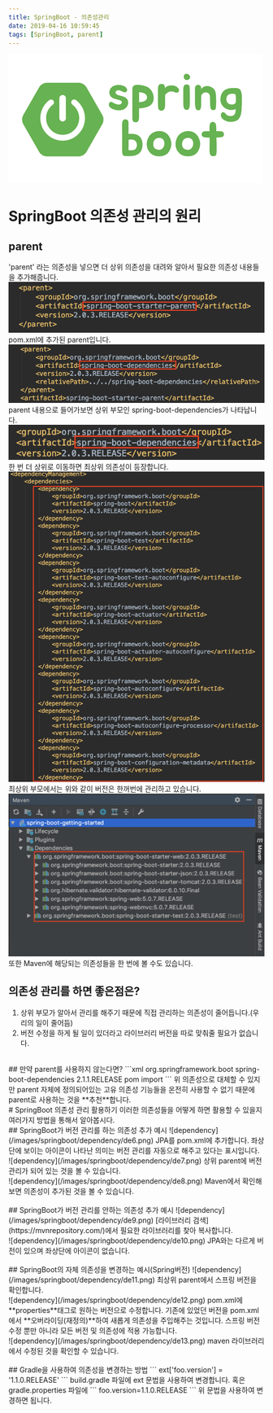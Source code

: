 ```yaml
---
title: SpringBoot - 의존성관리
date: 2019-04-16 10:59:45
tags: [SpringBoot, parent]
---
```


![images](/images/springboot/springboot.png)<br/>
# SpringBoot 의존성 관리의 원리

## parent
'parent' 라는 의존성을 넣으면 더 상위 의존성을 대려와 알아서 필요한 의존성 내용들을 추가해줍니다.
<br/>
![dependency](/images/springboot/dependency/de1.png) pom.xml에 추가된 parent입니다.<br/>
![dependency](/images/springboot/dependency/de2.png) parent 내용으로 들어가보면 상위 부모인 spring-boot-dependencies가 나타납니다.<br/>
![dependency](/images/springboot/dependency/de3.png) 한 번 더 상위로 이동하면 최상위 의존성이 등장합니다.<br/>
![dependency](/images/springboot/dependency/de4.png) 최상위 부모에서는 위와 같이 버전은 한꺼번에 관리하고 있습니다.<br/>
![dependency](/images/springboot/dependency/de5.png) 또한 Maven에 해당되는 의존성들을 한 번에 볼 수도 있습니다.
<br/>
## 의존성 관리를 하면 좋은점은?
1. 상위 부모가 알아서 관리를 해주기 때문에 직접 관리하는 의존성이 줄어듭니다.(우리의 일이 줄어듬)
2. 버전 수정을 하게 될 일이 있더라고 라이브러리 버전을 따로 맞춰줄 필요가 없습니다.

<br/>
## 만약 parent를 사용하지 않는다면?
```xml
<dependencyManagement>
		<dependencies>
		<dependency>
			<!-- Import dependency management from Spring Boot -->
			<groupId>org.springframework.boot</groupId>
			<artifactId>spring-boot-dependencies</artifactId>
			<version>2.1.1.RELEASE</version>
			<type>pom</type>
			<scope>import</scope>
		</dependency>
	</dependencies>
</dependencyManagement>
```
위 의존성으로 대체할 수 있지만 parent 자체에 정의되어있는 고유 의존성 기능들을 온전히 사용할 수 없기 때문에 parent로 사용하는 것을 **추천**합니다.
<br/>
# SpringBoot 의존성 관리 활용하기
이러한 의존성들을 어떻게 하면 활용할 수 있을지 여러가지 방법을 통해서 알아봅시다.
<br/>
## SpringBoot가 버전 관리를 하는 의존성 추가 예시 
![dependency](/images/springboot/dependency/de6.png) JPA를 pom.xml에 추가합니다. 좌상단에 보이는 아이콘이 나타난 의미는 버전 관리를 자동으로 해주고 있다는 표시입니다.<br/>
![dependency](/images/springboot/dependency/de7.png) 상위 parent에 버전관리가 되어 있는 것을 볼 수 있습니다.<br/>
![dependency](/images/springboot/dependency/de8.png) Maven에서 확인해보면 의존성이 추가된 것을 볼 수 있습니다.<br/>
<br/>
## SpringBoot가 버전 관리를 안하는 의존성 추가 예시 
![dependency](/images/springboot/dependency/de9.png) [라이브러리 검색](https://mvnrepository.com/)에서 필요한 라이브러리를 찾아 복사합니다.<br/>
![dependency](/images/springboot/dependency/de10.png) JPA와는 다르게 버전이 있으며 좌상단에 아이콘이 없습니다.<br/>
<br/>
## SpringBoot의 자체 의존성을 변경하는 예시(Spring버전)
![dependency](/images/springboot/dependency/de11.png) 최상위 parent에서 스프링 버전을 확인합니다.<br/>
![dependency](/images/springboot/dependency/de12.png) pom.xml에 **properties**태그로 원하는 버전으로 수정합니다.
기존에 있었던 버전을 pom.xml에서 **오버라이딩(재정의)**하여 새롭게 의존성을 주입해주는 것입니다. 스프링 버전 수정 뿐만 아니라 모든 버전 및 의존성에 적용 가능합니다.<br/>
![dependency](/images/springboot/dependency/de13.png) maven 라이브러리에서 수정된 것을 확인할 수 있습니다.<br/>
<br/>
## Gradle을 사용하여 의존성을 변경하는 방법
```
ext['foo.version'] = '1.1.0.RELEASE'
```
build.gradle 파일에 ext 문법을 사용하여 변경합니다.
혹은 gradle.properties 파일에
```
foo.version=1.1.0.RELEASE
```
위 문법을 사용하여 변경하면 됩니다.<br/>